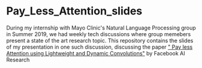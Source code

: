# Pay_Less_Attention_slides
During my internship with Mayo Clinic's Natural Language Processing group in Summer 2019, we had weekly tech discussions where group memebers present a state of the art research topic. 
This repository contains the slides of my presentation in one such discussion, discussing the paper  [" Pay less Attention using Lightweight and Dynamic Convolutions"](https://arxiv.org/abs/1901.10430) by Facebook AI Research
